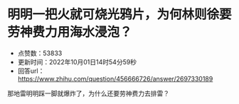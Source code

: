 # 明明一把火就可烧光鸦片，为何林则徐要劳神费力用海水浸泡？
- 点赞数：53833
- 更新时间：2022年10月01日14时54分59秒
- 回答url：https://www.zhihu.com/question/456666726/answer/2697330189
<body>
 <p data-pid="_WVgLyWS">那地雷明明踩一脚就爆炸了，为什么还要劳神费力去排雷？</p>
</body>